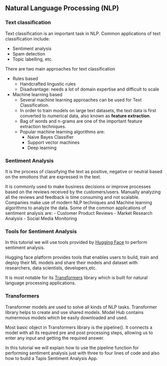 ## Natural Language Processing (NLP)

### Text classification
Text classification is an important task in NLP. Common applications of text classification include:
- Sentiment analysis
- Spam detection 
- Topic labelling, etc.

There are two main approaches for text classification
* Rules based 
    - Handcrafted lingustic rules
    - Disadvantage: needs a lot of domain expertise and difficult to scale
* Machine learning based
    - Several machine learning approaches can be used for Text Classification. 
    - In order to train models on large text datasets, the text data is first converted to numerical data, also known as **feature extraction**. 
    - Bag of words and n-grams are one of the important feature extraction techniques.
    - Popular machine learning algorithms are:
        - Naive Bayes Classifier
        - Support vector machines
        - Deep learning 

### Sentiment Analysis
It is the process of classifying the text as positive, negative or neutral based on the emotions that are expressed in the text. 

It is commonly used to make business decisions or improve processes based on the reviews received by the customers/users. Manually analyzing all the reviews and feedback is time consuming and not scalable. Companies make use of modern NLP techniques and Machine learning algorithms to analyze the data. Some of the common applications of sentiment analysis are:
    - Customer Product Reviews
    - Market Research Analysis
    - Social Media Monitoring


### Tools for Sentiment Analysis

In this tutorial we will use tools provided by [Hugging Face](https://huggingface.co) to perform sentiment analysis. 

Hugging face platform provides tools that enables users to build, train and deploy their ML models and share their models and dataset with researchers, data scientists, developers,etc.

It is most notable for its [Transformers](https://huggingface.co/docs/transformers/index) library which is built for natural language processing applications.

### Transformers 
Transformer models are used to solve all kinds of NLP tasks. Transformer library helps to create and use shared models. Model Hub contains numermous models which be easily downloaded and used.

Most basic object in Transformers library is the pipeline(). It connects a model with all its required pre and post processing steps, allowing us to enter any input and getting the required answer.

In this tutorial we will explain how to use the pipeline function for performing sentiment analysis just with three to four lines of code and also how to build a Tapis Sentiment Analysis App.




